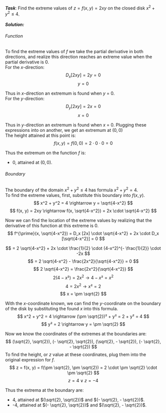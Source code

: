 ___Task___: Find the extreme values of $z = f(x,y)=2xy$ on the closed disk $x^2 + y^2 \leq 4$. <br><br>___Solution:___ 
###### Function
To find the extreme values of $f$ we take the partial derivative in both directions, and realize this direction reaches an extreme value when the partial derivative is 0. <br>For the $x$-direction:
 $$
D_x[2xy] = 2y = 0
$$
$$
y = 0
$$

Thus in $x$-direction an extremum is found when $y$ = 0. <br>For the $y$-direction:
$$
D_y[2xy] = 2x = 0
$$
$$
x = 0
$$

Thus in $y$-direction an extremum is found when $x$ = 0. 
Plugging these expressions into on another, we get an extremum at $(0, 0)$ <br>The height attained at this point is:
$$
f(x, y) = f(0, 0) = 2 \cdot 0 \cdot 0 = 0
$$

Thus the extremum on the function $f$ is:
- 0, attained at $(0, 0)$.

###### Boundary
The boundary of the domain $x^2 + y^2 \leq 4$ has formula $x^2 + y^2 = 4$. <br>To find the extreme values, first, substitute this boundary into $f(x,y)$. 
$$
x^2 + y^2 = 4 \rightarrow y = \sqrt{4-x^2}
$$ 
$$
f(x, y) = 2xy \rightarrow f(x, \sqrt{4-x^2}) = 2x \cdot \sqrt{4-x^2}
$$

Now we can find the location of the extreme values by realizing that the derivative of this function at this extreme is 0.
$$
f^{\prime}(x, \sqrt{4-x^2}) = D_x [2x] \cdot \sqrt{4-x^2} + 2x \cdot D_x [\sqrt{4-x^2}] = 0
$$

$$
= 2 \sqrt{4-x^2} + 2x \cdot \frac{1}{2} \cdot (4-x^2)^{- \frac{1}{2}} \cdot -2x
$$
$$
= 2 \sqrt{4-x^2} - \frac{2x^2}{\sqrt{4-x^2}} = 0
$$
$$
2 \sqrt{4-x^2} = \frac{2x^2}{\sqrt{4-x^2}}
$$
$$
2(4-x²) = 2x^2 \rightarrow 4-x² = x^2
$$
$$
4 = 2x^2 \rightarrow x² = 2
$$
$$
x = \pm \sqrt{2}
$$

With the $x$-coordinate known, we can find the $y$-coordinate on the boundary of the disk by substituting the found $x$ into this formula.
$$
x^2 + y^2 = 4 \rightarrow (\pm \sqrt{2})² + y² = 2 + y² = 4
$$
$$
y² = 2 \rightarrow y = \pm \sqrt{2}
$$

Now we know the coordinates of the extremes at the boundaries are: 
$$
(\sqrt{2}, \sqrt{2}), (- \sqrt{2}, \sqrt{2}), (\sqrt{2}, - \sqrt{2}), (- \sqrt{2}, - \sqrt{2})
$$
To find the height, or $z$ value at these coordinates, plug them into the original expression for $f$.
$$
z = f(x, y) = f(\pm \sqrt{2}, \pm \sqrt{2}) = 2 \cdot \pm \sqrt{2} \cdot \pm \sqrt{2}
$$
$$
z = 4 \lor z = -4
$$

Thus the extrema at the boundary are:
- 4, attained at $(\sqrt{2}, \sqrt{2})$ and $(- \sqrt{2}, - \sqrt{2})$.
- -4, attained at $(- \sqrt{2}, \sqrt{2})$ and $(\sqrt{2}, - \sqrt{2})$.






